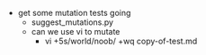 - get some mutation tests going
  - suggest\_mutations.py
  - can we use vi to mutate
    - vi +5s/world/noob/ +wq copy-of-test.md


